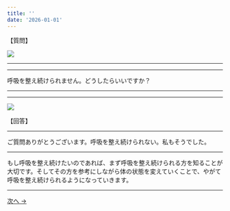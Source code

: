 ```yaml
---
title: ''
date: '2026-01-01'
---
```

【質問】

![](/images/04a.jpg)
***
***
呼吸を整え続けられません。どうしたらいいですか？
***
***
![](/images/04a_.jpg)

【回答】

***
ご質問ありがとうございます。呼吸を整え続けられない。私もそうでした。
***
もし呼吸を整え続けたいのであれば、まず呼吸を整え続けられる方を知ることが大切です。そしてその方を参考にしながら体の状態を変えていくことで、やがて呼吸を整え続けられるようになっていきます。
***

[ 次へ → ](/posts/4-01-b1)
